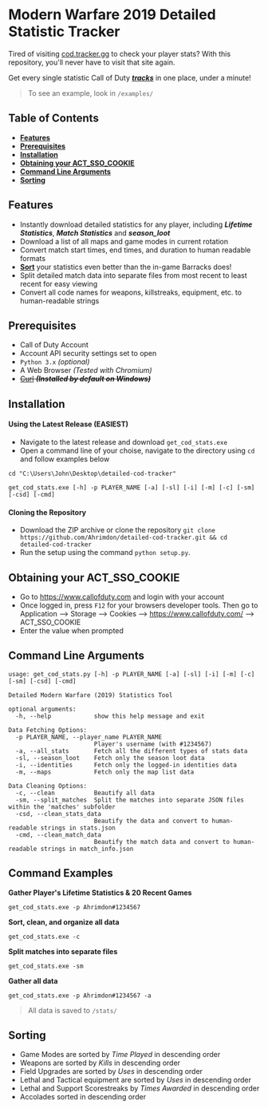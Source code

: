 # Modern Warfare 2019 Detailed Statistic Tracker

Tired of visiting [cod.tracker.gg](https://cod.tracker.gg/modern-warfare) to check your player stats? With this repository, you'll never have to visit that site again.

Get every single statistic Call of Duty <u>***tracks***</u> in one place, under a minute!

> To see an example, look in `/examples/`

## Table of Contents
  - [**Features**](#features)
  - [**Prerequisites**](#prerequisites)
  - [**Installation**](#installation)
  - [**Obtaining your ACT\_SSO\_COOKIE**](#obtaining-your-act_sso_cookie)
  - [**Command Line Arguments**](#command-line-arguments)
  - [**Sorting**](#sorting)

## Features
- Instantly download detailed statistics for any player, including ***Lifetime Statistics***, ***Match Statistics*** and ***season_loot***
- Download a list of all maps and game modes in current rotation
- Convert match start times, end times, and duration to human readable formats
- [**Sort**](#sorting) your statistics even better than the in-game Barracks does!
- Split detailed match data into separate files from most recent to least recent for easy viewing
- Convert all code names for weapons, killstreaks, equipment, etc. to human-readable strings

## Prerequisites
- Call of Duty Account
- Account API security settings set to open
- `Python 3.x` *(optional)*
- A Web Browser *(Tested with Chromium)*
- ~~[Curl](https://curl.se/download.html) ***(Installed by default on Windows)***~~

## Installation
#### Using the Latest Release **(EASIEST)**
- Navigate to the latest release and download `get_cod_stats.exe`
- Open a command line of your choise, navigate to the directory using `cd` and follow examples below
```
cd "C:\Users\John\Desktop\detailed-cod-tracker"

get_cod_stats.exe [-h] -p PLAYER_NAME [-a] [-sl] [-i] [-m] [-c] [-sm] [-csd] [-cmd]
```

#### Cloning the Repository
- Download the ZIP archive or clone the repository `git clone https://github.com/Ahrimdon/detailed-cod-tracker.git && cd detailed-cod-tracker`
- Run the setup using the command `python setup.py`.

## Obtaining your ACT_SSO_COOKIE
- Go to https://www.callofduty.com and login with your account
- Once logged in, press `F12` for your browsers developer tools. Then go to Application --> Storage --> Cookies
  --> https://www.callofduty.com/ --> ACT_SSO_COOKIE
- Enter the value when prompted

## Command Line Arguments
```
usage: get_cod_stats.py [-h] -p PLAYER_NAME [-a] [-sl] [-i] [-m] [-c] [-sm] [-csd] [-cmd]

Detailed Modern Warfare (2019) Statistics Tool

optional arguments:
  -h, --help            show this help message and exit

Data Fetching Options:
  -p PLAYER_NAME, --player_name PLAYER_NAME
                        Player's username (with #1234567)
  -a, --all_stats       Fetch all the different types of stats data
  -sl, --season_loot    Fetch only the season loot data
  -i, --identities      Fetch only the logged-in identities data
  -m, --maps            Fetch only the map list data

Data Cleaning Options:
  -c, --clean           Beautify all data
  -sm, --split_matches  Split the matches into separate JSON files within the 'matches' subfolder
  -csd, --clean_stats_data
                        Beautify the data and convert to human-readable strings in stats.json
  -cmd, --clean_match_data
                        Beautify the match data and convert to human-readable strings in match_info.json
```

## Command Examples
**Gather Player's Lifetime Statistics & 20 Recent Games**
```
get_cod_stats.exe -p Ahrimdon#1234567
```

**Sort, clean, and organize all data**

```
get_cod_stats.exe -c
```

**Split matches into separate files**
```
get_cod_stats.exe -sm
```

**Gather all data**
```
get_cod_stats.exe -p Ahrimdon#1234567 -a
```

> All data is saved to `/stats/`

## Sorting
* Game Modes are sorted by *Time Played* in descending order
* Weapons are sorted by *Kills* in descending order
* Field Upgrades are sorted by *Uses* in descending order
* Lethal and Tactical equipment are sorted by *Uses* in descending order
* Lethal and Support Scorestreaks by *Times Awarded* in descending order
* Accolades sorted in descending order